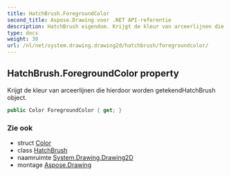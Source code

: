 ```yaml
---
title: HatchBrush.ForegroundColor
second_title: Aspose.Drawing voor .NET API-referentie
description: HatchBrush eigendom. Krijgt de kleur van arceerlijnen die hierdoor worden getekendHatchBrush object.
type: docs
weight: 30
url: /nl/net/system.drawing.drawing2d/hatchbrush/foregroundcolor/
---
```

## HatchBrush.ForegroundColor property

Krijgt de kleur van arceerlijnen die hierdoor worden getekendHatchBrush object.

```csharp
public Color ForegroundColor { get; }
```

### Zie ook

* struct [Color](../../../system.drawing/color/)
* class [HatchBrush](../)
* naamruimte [System.Drawing.Drawing2D](../../hatchbrush/)
* montage [Aspose.Drawing](../../../)


